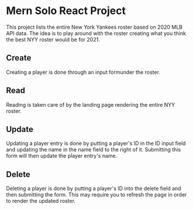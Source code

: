 # Mern Solo React Project
This project lists the entire New York Yankees roster based on 2020 MLB API data. The idea is to play around with the roster creating what you think the best NYY roster would be for 2021.

## Create
Creating a player is done through an input formunder the roster.

## Read
Reading is taken care of by the landing page rendering the entire NYY roster.

## Update
Updating a player entry is done by putting a player's ID in the ID input field and updating the name in the name field to the right of it. Submitting this form will then update the player entry's name.

## Delete
Deleting a player is done by putting a player's ID into the delete field and then submitting the form. This may require you to refresh the page in order to render the updated roster.